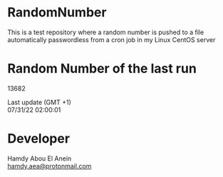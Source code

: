 # RandomNumber    
This is a test repository where a random number is pushed to a file automatically passwordless from a cron job in my Linux CentOS server    
# Random Number of the last run   
13682
      
Last update (GMT +1)    
07/31/22 02:00:01
# Developer    
Hamdy Abou El Anein   
hamdy.aea@protonmail.com
